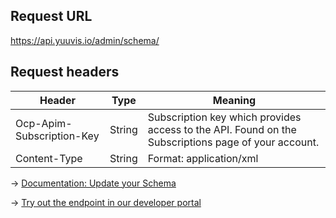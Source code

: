 ## Request URL
https://api.yuuvis.io/admin/schema/

## Request headers
| Header                    | Type   | Meaning                                                                                             |
|---------------------------|--------|-----------------------------------------------------------------------------------------------------|
| Ocp-Apim-Subscription-Key | String | Subscription key which provides access to the API. Found on the Subscriptions page of your account. |
| Content-Type  | String | Format: application/xml |

&rarr; [Documentation: Update your Schema](https://github.com/yuuvis/Documentation/wiki/Schema-definition#SchemaDefinition-UpdateSchema)

&rarr; [Try out the endpoint in our developer portal](https://yuuvis.io/Apis/Endpoints/admin-api)
